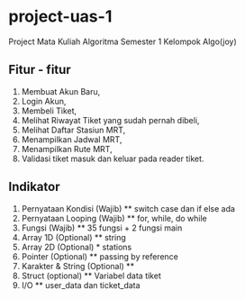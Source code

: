 # project-uas-1
Project Mata Kuliah Algoritma Semester 1 Kelompok Algo(joy)

## Fitur - fitur
1. Membuat Akun Baru,
2. Login Akun,
3. Membeli Tiket,
4. Melihat Riwayat Tiket yang sudah pernah dibeli,
5. Melihat Daftar Stasiun MRT,
6. Menampilkan Jadwal MRT,
7. Menampilkan Rute MRT,
8. Validasi tiket masuk dan keluar pada reader tiket.

## Indikator
1. Pernyataan Kondisi (Wajib) ** switch case dan if else ada
2. Pernyataan Looping (Wajib) ** for, while, do while
3. Fungsi (Wajib) ** 35 fungsi + 2 fungsi main
4. Array 1D (Optional) ** string
5. Array 2D (Optional) * stations
6. Pointer (Optional) ** passing by reference
7. Karakter & String (Optional) ** 
7. Struct (optional) ** Variabel data tiket
8. I/O ** user_data dan ticket_data